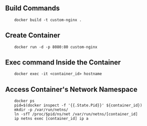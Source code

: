 Build Commands
------------

        docker build -t custom-nginx .

Create Container
------------

        docker run -d -p 8080:80 custom-nginx

Exec command Inside the Container
------------

        docker exec -it <container_id> hostname

Access Container's Network Namespace
------------

        docker ps
        pid=$(docker inspect -f '{{.State.Pid}}' ${container_id})
        mkdir -p /var/run/netns/
        ln -sfT /proc/$pid/ns/net /var/run/netns/[container_id]
        ip netns exec [container_id] ip a
